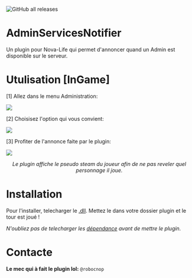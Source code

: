 ![GitHub all releases](https://img.shields.io/github/downloads/Robocnop/AdminServicesNotifier/total)

# AdminServicesNotifier
Un plugin pour Nova-Life qui permet d'annoncer quand un Admin est disponible sur le serveur. 

# Utulisation [InGame]

[1] Allez dans le menu Administration:

<img src="https://github.com/Robocnop/AdminServicesNotifier/blob/main/Images/Capture%20d'%C3%A9cran%202024-08-14%20220604.png">

[2] Choisisez l'option qui vous convient:

<img src="https://github.com/Robocnop/AdminServicesNotifier/blob/main/Images/Capture%20d'%C3%A9cran%202024-08-14%20221209.png">

[3] Profiter de l'annonce faite par le plugin:

<img src="https://github.com/Robocnop/AdminServicesNotifier/blob/main/Images/Capture%20d'%C3%A9cran%202024-08-14%20221248.png">

<p align="center"><i>Le plugin affiche le pseudo steam du joueur afin de ne pas reveler quel personnage il joue.</i></p>

# Installation

Pour l'installer, telecharger le [.dll](https://github.com/Robocnop/AdminServicesNotifier/releases). Mettez le dans votre dossier plugin et le tour est joué !

<i>N'oubliez pas de telecharger les [dépendance](https://github.com/Aarnow/NovaLife_ModKit-Releases/releases/tag/v0.0.9) avant de mettre le plugin.</i>

# Contacte
**Le mec qui à fait le plugin lol:** `@robocnop`
